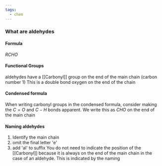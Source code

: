 ```yaml
---
tags:
  - chem
---
```

### What are aldehydes
#### Formula
$RCHO$
#### Functional Groups
aldehydes have a [[Carbonyl]] group on the end of the main chain (carbon number 1)
	This is a double bond oxygen on the end of the chain
#### Condensed formula
When writing carbonyl groups in the condensed formula, consider making the $C=O$ and $C-H$ bonds apparent. 
We write this as $CHO$ on the end of the main chain 
#### Naming aldehydes
1. Identify the main chain
2. omit the final letter 'e'
3. add 'al' to suffix
You do not need to indicate the position of the [[Carbonyl]] because it is always on the end of the main chain in the case of an aldehyde. This is indicated by the naming

